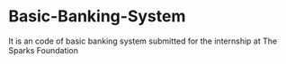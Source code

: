 # Basic-Banking-System
It is an code of basic banking system submitted for the internship at The Sparks Foundation
